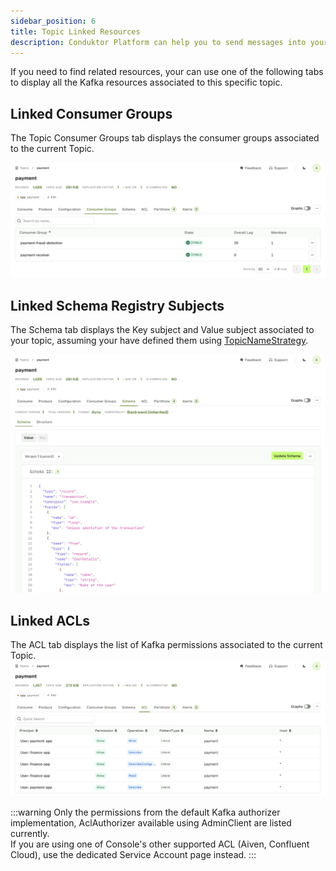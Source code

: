 ```yaml
---
sidebar_position: 6
title: Topic Linked Resources
description: Conduktor Platform can help you to send messages into your topic. It's a useful feature for testing something without having to write a complete application.
---
```



If you need to find related resources, your can use one of the following tabs to display all the Kafka resources associated to this specific topic.

## Linked Consumer Groups

The Topic Consumer Groups tab displays the consumer groups associated to the current Topic.

![Capture](assets/topic-consumers.png)

## Linked Schema Registry Subjects

The Schema tab displays the Key subject and Value subject associated to your topic, assuming your have defined them using [TopicNameStrategy](https://docs.confluent.io/cloud/current/sr/fundamentals/serdes-develop/index.html#how-the-naming-strategies-work).

![Capture](assets/topic-subjects.png)

## Linked ACLs

The ACL tab displays the list of Kafka permissions associated to the current Topic.
![Capture](assets/topic-acls.png)

:::warning 
Only the permissions from the default Kafka authorizer implementation, AclAuthorizer available using AdminClient are listed currently.  
If you are using one of Console's other supported ACL (Aiven, Confluent Cloud), use the dedicated Service Account page instead.
:::


